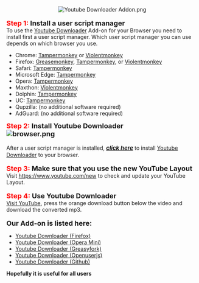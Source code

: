 
<html lang="en-US" prefix="og: http://ogp.me/ns#" class="no-js">
<head>
<meta charset="UTF-8">
<meta name="viewport" content="width=device-width, initial-scale=1">
<link rel="profile" href="https://gmpg.org/xfn/11">
<meta name="description" content="addons.download-lagu-mp3.com is an online store that offers amazing and unique addons or extensions for your web browsers. The extensions available on addoncrop.com works perfectly for Google Chrome, Mozilla Firefox, Opera, Safari, and many other browsers. These extensions add more control and features to a web browser." />
<link rel="canonical" href="https://addons.download-lagu-mp3.com/" />
<link rel="publisher" href="https://plus.google.com/+Addoncrop_Browser_addons/posts" />
<meta property="og:locale" content="en_US" />
<meta property="og:type" content="website" />
<meta property="og:title" content="addons.download-lagu-mp3.com - Extends the functionality of your web browser" />
<meta property="og:description" content="addons.download-lagu-mp3.com is an online store that offers amazing and unique addons or extensions for your web browsers. The extensions available on addoncrop.com works perfectly for Google Chrome, Mozilla Firefox, Opera, Safari, and many other browsers. These extensions add more control and features to a web browser." />
<meta property="og:url" content="https://addons.download-lagu-mp3.com/" />
<meta property="og:site_name" content="addons.download-lagu-mp3.com" />
<meta property="og:image" content="https://i1.wp.com/addoncrop.com/wp-content/uploads/2014/12/logo.jpg?fit=740%2C400&#038;ssl=1" />
<meta property="og:image:secure_url" content="https://i1.wp.com/addoncrop.com/wp-content/uploads/2014/12/logo.jpg?fit=740%2C400&#038;ssl=1" />
<meta property="og:image:width" content="740" />
<meta property="og:image:height" content="400" />
<article class="message-body js-selectToQuote">
<div class="bbWrapper"><div style="text-align: center"><div class="lbContainer lbContainer--inline" data-xf-init="lightbox" data-lb-single-image="1" data-lb-container-zoom="1" data-lb-trigger=".js-lbImage-attachment14" data-lb-id="attachment14">
<div class="lbContainer-zoomer js-lbImage-attachment14" data-src="https://community.download-lagu-mp3.com/attachments/youtube-downloader-addon-png.14/" aria-label="Zoom"></div>
<img src="https://community.download-lagu-mp3.com/attachments/youtube-downloader-addon-png.14/" data-url="" class="bbImage" data-zoom-target="1" alt="Youtube Downloader Addon.png" />
</div></div><br />
<span style="font-size: 18px"><b><span style="color: rgb(255, 0, 0)">Step 1:</span> Install a user script manager</b></span><br />
To use the <a href="https://download-lagu-mp3.com/addon/" target="_blank" class="link link--external" rel="noopener">Youtube Downloader</a> Add-on for your Browser you need to install first a user script manager. Which user script manager you can use depends on which browser you use.<br />
<ul>
<li data-xf-list-type="ul">Chrome: <a href="https://chrome.google.com/webstore/detail/tampermonkey/dhdgffkkebhmkfjojejmpbldmpobfkfo" target="_blank" class="link link--external" rel="noopener">Tampermonkey</a> or <a href="https://chrome.google.com/webstore/detail/violent-monkey/jinjaccalgkegednnccohejagnlnfdag" target="_blank" class="link link--external" rel="noopener">Violentmonkey</a></li>
<li data-xf-list-type="ul">Firefox: <a href="https://addons.mozilla.org/firefox/addon/greasemonkey/" target="_blank" class="link link--external" rel="noopener">Greasemonkey</a>, <a href="https://addons.mozilla.org/firefox/addon/tampermonkey/" target="_blank" class="link link--external" rel="noopener">Tampermonkey</a>, or <a href="https://addons.mozilla.org/firefox/addon/violentmonkey/" target="_blank" class="link link--external" rel="noopener">Violentmonkey</a></li>
<li data-xf-list-type="ul">Safari: <a href="https://tampermonkey.net/?browser=safari" target="_blank" class="link link--external" rel="noopener">Tampermonkey</a></li>
<li data-xf-list-type="ul">Microsoft Edge: <a href="https://www.microsoft.com/store/p/tampermonkey/9nblggh5162s" target="_blank" class="link link--external" rel="noopener">Tampermonkey</a></li>
<li data-xf-list-type="ul">Opera: <a href="https://addons.opera.com/extensions/details/tampermonkey-beta/" target="_blank" class="link link--external" rel="noopener">Tampermonkey</a></li>
<li data-xf-list-type="ul">Maxthon: <a href="http://extension.maxthon.com/detail/index.php?view_id=1680" target="_blank" class="link link--external" rel="noopener">Violentmonkey</a></li>
<li data-xf-list-type="ul">Dolphin: <a href="https://play.google.com/store/apps/details?id=net.tampermonkey.dolphin" target="_blank" class="link link--external" rel="noopener">Tampermonkey</a></li>
<li data-xf-list-type="ul">UC: <a href="https://play.google.com/store/apps/details?id=net.tampermonkey.uc" target="_blank" class="link link--external" rel="noopener">Tampermonkey</a></li>
<li data-xf-list-type="ul">Qupzilla: (no additional software required)</li>
<li data-xf-list-type="ul">AdGuard: (no additional software required)</li>
</ul><span style="font-size: 18px"><b><span style="color: rgb(255, 0, 0)">Step 2:</span> Install Youtube Downloader
<div class="lbContainer lbContainer--inline" data-xf-init="lightbox" data-lb-single-image="1" data-lb-container-zoom="1" data-lb-trigger=".js-lbImage-attachment12" data-lb-id="attachment12">
<div class="lbContainer-zoomer js-lbImage-attachment12" data-src="https://community.download-lagu-mp3.com/attachments/browser-png.12/" aria-label="Zoom"></div>
<img src="https://community.download-lagu-mp3.com/attachments/browser-png.12/" data-url="" class="bbImage" data-zoom-target="1" alt="browser.png" />
</div>
</b></span><br />
After a user script manager is installed, <span style="color: rgb(255, 0, 0)"><i><span style="font-size: 15px"><b><a href="https://download-lagu-mp3.com/addon/youtube-downloader.user.js" target="_blank" class="link link--external" rel="noopener">click here</a></b></span></i></span> to install <a href="https://download-lagu-mp3.com/addon/" target="_blank" class="link link--external" rel="noopener">Youtube Downloader</a> to your browser.<br />
<br />
<span style="font-size: 18px"><b><span style="color: rgb(255, 0, 0)">Step 3:</span> Make sure that you use the new YouTube Layout</b></span><br />
Visit <a href="https://bit.ly/2QTbF2t" target="_blank" class="link link--external" rel="noopener">https://www.youtube.com/new</a> to check and update your YouTube Layout.<br />
<br />
<span style="font-size: 18px"><b><span style="color: rgb(255, 0, 0)">Step 4:</span> Use <span style="font-size: 18px"><b>Youtube Downloader</b></span></b></span><br />
<a href="https://www.youtube.com" target="_blank" class="link link--external" rel="noopener">Visit YouTube</a>, press the orange download button below the video and download the converted mp3.<br />
<br />
<span style="font-size: 18px"><b>Our Add-on is listed here:</b></span><br />
<ul>
<li data-xf-list-type="ul"><a href="https://addons.mozilla.org/id/firefox/addon/youtube-downloader-mp3-and-mp4/" target="_blank" class="link link--external" rel="noopener">Youtube Downloader (Firefox)</a></li>
<li data-xf-list-type="ul"><a href="https://addons.opera.com/id/extensions/details/youtube-downloader-29/" target="_blank" class="link link--external" rel="noopener">Youtube Downloader (Opera Mini)</a></li>
<li data-xf-list-type="ul"><a href="https://greasyfork.org/id/scripts/375226-youtube-downloader" target="_blank" class="link link--external" rel="noopener">Youtube Downloader (Greasyfork)</a></li>
<li data-xf-list-type="ul"><a href="https://openuserjs.org/scripts/YoutubeDownloader/Youtube_Downloader" target="_blank" class="link link--external" rel="noopener">Youtube Downloader (Openuserjs)</a></li>
<li data-xf-list-type="ul"><a href="https://gist.github.com/cybernetwebdesign/dfeda7e74419f7ef3b257faf2aadde25" target="_blank" class="link link--external" rel="noopener">Youtube Downloader (Github)</a></li>
</ul><b>Hopefully it is useful for all users</b>
